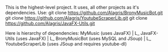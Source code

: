 This is the highest-level project. It uses, all other projects as it's dependencies.
Use:
git clone https://github.com/Alagris/BronyMusicBot.git
git clone https://github.com/Alagris/YoutubeScraperLib.git
git clone https://github.com/Alagris/JavaFX-Utils.git

Here is hierarchy of dependencies:
MyMusic (uses JavaFX)
	|
	L_ JavaFX-Utils (uses JavaFX)
	|
	L_ BronyMusicBot (uses MySQL and JSoup)
			|
			L_ YoutubeScraperLib (uses JSoup and requires youtube-dl)